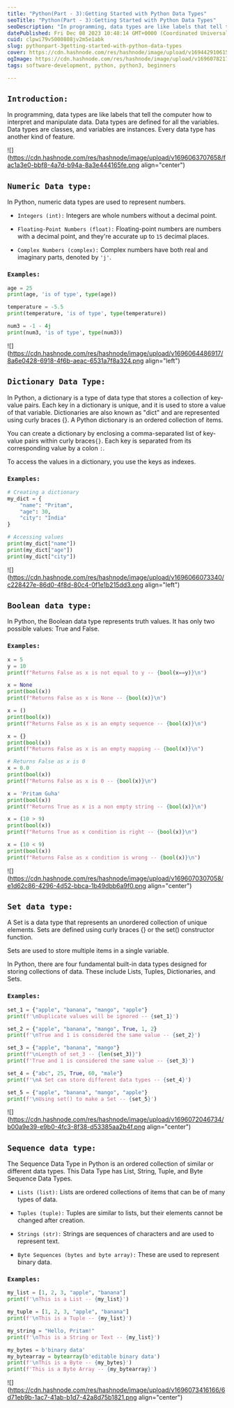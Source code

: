 ```yaml
---
title: "Python(Part - 3):Getting Started with Python Data Types"
seoTitle: "Python(Part - 3):Getting Started with Python Data Types"
seoDescription: "In programming, data types are like labels that tell the computer how to interpret and manipulate data. Data types are defined for all the variables."
datePublished: Fri Dec 08 2023 10:48:14 GMT+0000 (Coordinated Universal Time)
cuid: clpwi79v5000808jv2m5e1abk
slug: pythonpart-3getting-started-with-python-data-types
cover: https://cdn.hashnode.com/res/hashnode/image/upload/v1694429106154/ee04ad96-1fd9-471a-b2e1-3bda0a8cd13d.png
ogImage: https://cdn.hashnode.com/res/hashnode/image/upload/v1696078217897/1046354c-d416-4fac-bf6a-74fcfcfb7f6f.png
tags: software-development, python, python3, beginners

---
```


## `Introduction:`

In programming, data types are like labels that tell the computer how to interpret and manipulate data. Data types are defined for all the variables. Data types are classes, and variables are instances. Every data type has another kind of feature.

![](https://cdn.hashnode.com/res/hashnode/image/upload/v1696063707658/fac1a3e0-bbf8-4a7d-b94a-8a3e444165fe.png align="center")

## `Numeric Data type:`

In Python, numeric data types are used to represent numbers.

* `Integers (int):` Integers are whole numbers without a decimal point.
    
* `Floating-Point Numbers (float):` Floating-point numbers are numbers with a decimal point, and they're accurate up to `15` decimal places.
    
* `Complex Numbers (complex):` Complex numbers have both real and imaginary parts, denoted by `'j'`.
    

### `Examples:`

```python
age = 25
print(age, 'is of type', type(age))

temperature = -5.5
print(temperature, 'is of type', type(temperature))

num3 = -1 - 4j
print(num3, 'is of type', type(num3))
```

![](https://cdn.hashnode.com/res/hashnode/image/upload/v1696064486917/8a6e0428-6918-4f6b-aeac-6531a7f8a324.png align="left")

## `Dictionary Data Type:`

In Python, a dictionary is a type of data type that stores a collection of key-value pairs. Each key in a dictionary is unique, and it is used to store a value of that variable. Dictionaries are also known as "dict" and are represented using curly braces {}. A Python dictionary is an ordered collection of items.

You can create a dictionary by enclosing a comma-separated list of key-value pairs within curly braces`{}`. Each key is separated from its corresponding value by a colon `:`.

To access the values in a dictionary, you use the keys as indexes.

### `Examples:`

```python
# Creating a dictionary
my_dict = {
    "name": "Pritam",
    "age": 30,
    "city": "India"
}

# Accessing values
print(my_dict["name"])
print(my_dict["age"])
print(my_dict["city"])
```

![](https://cdn.hashnode.com/res/hashnode/image/upload/v1696066073340/c228427e-86d0-4f8d-80c4-0f1e1b215dd3.png align="left")

## `Boolean data type:`

In Python, the Boolean data type represents truth values. It has only two possible values: True and False.

### `Examples:`

```python
x = 5
y = 10
print(f"Returns False as x is not equal to y -- {bool(x==y)}\n")

x = None
print(bool(x))
print(f"Returns False as x is None -- {bool(x)}\n")

x = ()
print(bool(x))
print(f"Returns False as x is an empty sequence -- {bool(x)}\n")

x = {}
print(bool(x))
print(f"Returns False as x is an empty mapping -- {bool(x)}\n")

# Returns False as x is 0
x = 0.0
print(bool(x))
print(f"Returns False as x is 0 -- {bool(x)}\n")

x = 'Pritam Guha'
print(bool(x))
print(f"Returns True as x is a non empty string -- {bool(x)}\n")

x = (10 > 9)
print(bool(x))
print(f"Returns True as x condition is right -- {bool(x)}\n")

x = (10 < 9)
print(bool(x))
print(f"Returns False as x condition is wrong -- {bool(x)}\n")
```

![](https://cdn.hashnode.com/res/hashnode/image/upload/v1696070307058/e1d62c86-4296-4d52-bbca-1b49dbb6a9f0.png align="center")

## `Set data type:`

A Set is a data type that represents an unordered collection of unique elements. Sets are defined using curly braces {} or the set() constructor function.

Sets are used to store multiple items in a single variable.

In Python, there are four fundamental built-in data types designed for storing collections of data. These include Lists, Tuples, Dictionaries, and Sets.

### `Examples:`

```python
set_1 = {"apple", "banana", "mango", "apple"}
print(f'\nDuplicate values will be ignored -- {set_1}')

set_2 = {"apple", "banana", "mango", True, 1, 2}
print(f'\nTrue and 1 is considered the same value -- {set_2}')

set_3 = {"apple", "banana", "mango"}
print(f"\nLength of set_3 -- {len(set_3)}")
print(f'True and 1 is considered the same value -- {set_3}')

set_4 = {"abc", 25, True, 60, "male"}
print(f'\nA Set can store different data types -- {set_4}')

set_5 = {"apple", "banana", "mango", "apple"}
print(f'\nUsing set() to make a Set -- {set_5}')
```

![](https://cdn.hashnode.com/res/hashnode/image/upload/v1696072046734/b00a9e39-e9b0-4fc3-8f38-d53385aa2b4f.png align="center")

## `Sequence data type:`

The Sequence Data Type in Python is an ordered collection of similar or different data types. This Data Type has List, String, Tuple, and Byte Sequence Data Types.

* `Lists (list):` Lists are ordered collections of items that can be of many types of data.
    
* `Tuples (tuple):` Tuples are similar to lists, but their elements cannot be changed after creation.
    
* `Strings (str):` Strings are sequences of characters and are used to represent text.
    
* `Byte Sequences (bytes and byte array):` These are used to represent binary data.
    

### `Examples:`

```python
my_list = [1, 2, 3, "apple", "banana"]
print(f'\nThis is a List -- {my_list}')

my_tuple = [1, 2, 3, "apple", "banana"]
print(f'\nThis is a Tuple -- {my_list}')

my_string = "Hello, Pritam!"
print(f'\nThis is a String or Text -- {my_list}')

my_bytes = b'binary data'
my_bytearray = bytearray(b'editable binary data')
print(f'\nThis is a Byte -- {my_bytes}')
print(f'This is a Byte Array -- {my_bytearray}')
```

![](https://cdn.hashnode.com/res/hashnode/image/upload/v1696073416166/6d71eb9b-1ac7-41ab-b1d7-42a8d75b1821.png align="center")
